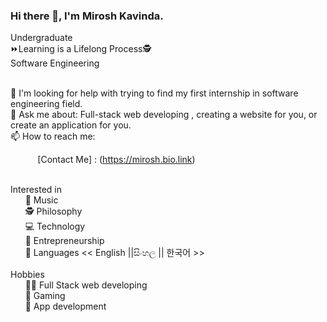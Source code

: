 <!-- <img src="https://res.cloudinary.com/practicaldev/image/fetch/s--EfyAnnq9--/c_imagga_scale,f_auto,fl_progressive,h_420,q_auto,w_1000/https://dev-to-uploads.s3.amazonaws.com/i/htwiz3w6sytp53mrml7g.jpg" style=" top:0; left:0; width:100%;  min-width: 100%;  max-width: 100%; position: absolute; " /> -->
 
### Hi there 👋, I'm Mirosh Kavinda. <br>
 Undergraduate<br>
⏩Learning is a Lifelong Process🕵️<br>
Software Engineering<br>

<!-- 🔭 *Currently working on*:  Youtube channel that teach all , who new-to technologies. Here are some examples of what I have been done : <br>
&nbsp;&nbsp;&nbsp;&nbsp;&nbsp;&nbsp;&nbsp;&nbsp;&nbsp;&nbsp; [kali_linux-app on windows 10](https://www.youtube.com/watch?v=erliklZUn9g)<br>
 -->
 <br>
🤔  I'm looking for help with trying to find my first internship in  software engineering field.<br>
💬 Ask me about: Full-stack web developing , creating a website for you, or create an application for you. <br>
📫 How to reach me: <br>

&nbsp;&nbsp;&nbsp;&nbsp;&nbsp;&nbsp;&nbsp;&nbsp;&nbsp;&nbsp; [Contact Me] : (https://mirosh.bio.link)<br> 

 <br>
Interested in <br>
&nbsp;&nbsp;&nbsp;&nbsp;&nbsp; 🎵 Music<br>
&nbsp;&nbsp;&nbsp;&nbsp;&nbsp;        🕵️ Philosophy<br>
&nbsp;&nbsp;&nbsp;&nbsp;&nbsp;        💻 Technology<br>
&nbsp;&nbsp;&nbsp;&nbsp;&nbsp;        🚀 Entrepreneurship<br>
&nbsp;&nbsp;&nbsp;&nbsp;&nbsp;        📢 Languages << English ||සිංහල || 한국어 >><br>
&nbsp;&nbsp;&nbsp;&nbsp;&nbsp;     
&nbsp;&nbsp;&nbsp;&nbsp;&nbsp;     
<br>
Hobbies <br>
&nbsp;&nbsp;&nbsp;&nbsp;&nbsp;        👩‍💻 Full Stack web developing<br>
&nbsp;&nbsp;&nbsp;&nbsp;&nbsp;        🤹️ Gaming<br>
&nbsp;&nbsp;&nbsp;&nbsp;&nbsp;       🤳 App development<br>



 

